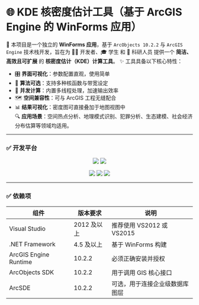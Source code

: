 # 🌐 KDE 核密度估计工具（基于 ArcGIS Engine 的 WinForms 应用）

🧭 本项目是一个独立的 **WinForms 应用**，基于 `ArcObjects 10.2.2` 与 `ArcGIS Engine` 技术栈开发，旨在为 👨‍💻 开发者、🎓 学生 和 🔬 科研人员 提供一个 **简洁、高效且可扩展** 的 **核密度估计（KDE）计算工具**。
✨ 工具具备以下核心特性：
- 🎛️ **界面可视化**：参数配置直观，使用简单  
- 🧠 **算法可选**：支持多种核函数与带宽设定  
- 🚀 **并发计算**：内置多线程处理，加速输出效率  
- 🗺️ **空间兼容性**：可与 ArcGIS 工程无缝配合  
- 📊 **结果可视化**：密度图可直接叠加于地图视图中  
🔍 **应用场景**：空间热点分析、地理模式识别、犯罪分析、生态建模、社会经济分布估算等领域均适用。

---

### ✅ 开发平台

<p align="center">
  <img src="https://img.shields.io/badge/Visual%20Studio-2012+-5C2D91?style=for-the-badge&logo=visualstudio" />
  <img src="https://img.shields.io/badge/.NET-Framework%204.5+-512BD4?style=for-the-badge&logo=dotnet" />
</p>
<p align="center">
  <img src="https://img.shields.io/badge/ArcGIS%20Engine-10.2.2-00A870?style=for-the-badge&logo=esri" />
  <img src="https://img.shields.io/badge/ArcObjects-10.2.2-blue?style=for-the-badge&logo=esri" />
  <img src="https://img.shields.io/badge/ArcSDE-10.2.2-orange?style=for-the-badge&logo=esri" />
</p>

---

### ✅ 依赖项
<div align ="center">
  
| 组件                  | 版本要求             | 说明                             |
|-----------------------|----------------------|----------------------------------|
| Visual Studio         | 2012 及以上          | 推荐使用 VS2012 或 VS2015       |
| .NET Framework        | 4.5 及以上           | 基于 WinForms 构建               |
| ArcGIS Engine Runtime | 10.2.2               | 必须正确安装并授权               |
| ArcObjects SDK        | 10.2.2               | 用于调用 GIS 核心接口            |
| ArcSDE                | 10.2.2               | 可选，用于连接企业级数据库图层   |

</div>

